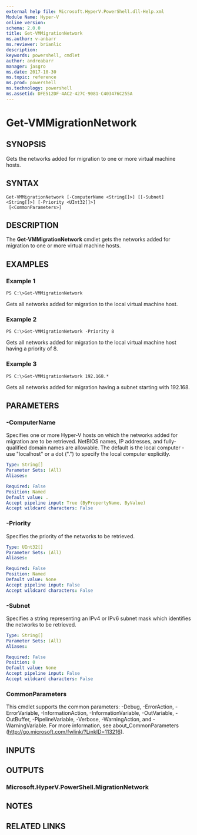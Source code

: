 ```yaml
---
external help file: Microsoft.HyperV.PowerShell.dll-Help.xml
Module Name: Hyper-V
online version: 
schema: 2.0.0
title: Get-VMMigrationNetwork
ms.author: v-anbarr
ms.reviewer: brianlic
description: 
keywords: powershell, cmdlet
author: andreabarr
manager: jasgro
ms.date: 2017-10-30
ms.topic: reference
ms.prod: powershell
ms.technology: powershell
ms.assetid: DFE512DF-4AC2-427C-9081-C403476C255A
---
```


# Get-VMMigrationNetwork

## SYNOPSIS
Gets the networks added for migration to one or more virtual machine hosts.

## SYNTAX

```
Get-VMMigrationNetwork [-ComputerName <String[]>] [[-Subnet] <String[]>] [-Priority <UInt32[]>]
 [<CommonParameters>]
```

## DESCRIPTION
The **Get-VMMigrationNetwork** cmdlet gets the networks added for migration to one or more virtual machine hosts.

## EXAMPLES

### Example 1
```
PS C:\>Get-VMMigrationNetwork
```

Gets all networks added for migration to the local virtual machine host.

### Example 2
```
PS C:\>Get-VMMigrationNetwork -Priority 8
```

Gets all networks added for migration to the local virtual machine host having a priority of 8.

### Example 3
```
PS C:\>Get-VMMigrationNetwork 192.168.*
```

Gets all networks added for migration having a subnet starting with 192.168.

## PARAMETERS

### -ComputerName
Specifies one or more Hyper-V hosts on which the networks added for migration are to be retrieved.
NetBIOS names, IP addresses, and fully-qualified domain names are allowable.
The default is the local computer - use "localhost" or a dot (".") to specify the local computer explicitly.

```yaml
Type: String[]
Parameter Sets: (All)
Aliases: 

Required: False
Position: Named
Default value: .
Accept pipeline input: True (ByPropertyName, ByValue)
Accept wildcard characters: False
```

### -Priority
Specifies the priority of the networks to be retrieved.

```yaml
Type: UInt32[]
Parameter Sets: (All)
Aliases: 

Required: False
Position: Named
Default value: None
Accept pipeline input: False
Accept wildcard characters: False
```

### -Subnet
Specifies a string representing an IPv4 or IPv6 subnet mask which identifies the networks to be retrieved.

```yaml
Type: String[]
Parameter Sets: (All)
Aliases: 

Required: False
Position: 0
Default value: None
Accept pipeline input: False
Accept wildcard characters: False
```

### CommonParameters
This cmdlet supports the common parameters: -Debug, -ErrorAction, -ErrorVariable, -InformationAction, -InformationVariable, -OutVariable, -OutBuffer, -PipelineVariable, -Verbose, -WarningAction, and -WarningVariable. For more information, see about_CommonParameters (http://go.microsoft.com/fwlink/?LinkID=113216).

## INPUTS

## OUTPUTS

### Microsoft.HyperV.PowerShell.MigrationNetwork

## NOTES

## RELATED LINKS

